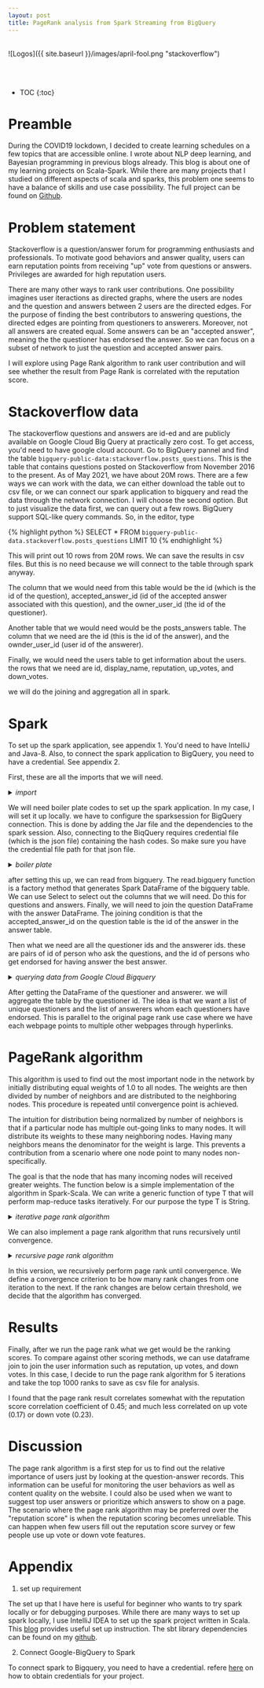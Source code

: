 ```yaml
---
layout: post
title: PageRank analysis from Spark Streaming from BigQuery
---
```


<br>
![Logos]({{ site.baseurl }}/images/april-fool.png "stackoverflow")
<p align="center">
    <font size="4"> </font>
</p>
<br>
<br>

* TOC
{:toc}
# Preamble
During the COVID19 lockdown, I decided to create learning schedules on a few topics that are accessible online. I wrote about NLP deep learning, and Bayesian programming in previous blogs already. This blog is about one of my learning projects on Scala-Spark. While there are many projects that I studied on different aspects of scala and sparks, this problem one seems to have a balance of skills and use case possibility. The full project can be found on [Github](https://github.com/VincentK1991/spark_tutorials/tree/main/bigquery_stream).

# Problem statement
Stackoverflow is a question/answer forum for programming enthusiasts and professionals. To motivate good behaviors and answer quality, users can earn reputation points from receiving "up" vote from questions or answers. Privileges are awarded for high reputation users. 

There are many other ways to rank user contributions. One possibility imagines user iteractions as directed graphs, where the users are nodes and the question and answers between 2 users are the directed edges. For the purpose of finding the best contributors to answering questions, the directed edges are pointing from questioners to answerers. Moreover, not all answers are created equal. Some answers can be an "accepted answer", meaning the the questioner has endorsed the answer. So we can focus on a subset of network to just the question and accepted answer pairs.

I will explore using Page Rank algorithm to rank user contribution and will see whether the result from Page Rank  is correlated with the reputation score. 

# Stackoverflow data

The stackoverflow questions and answers are id-ed and are publicly available on Google Cloud Big Query at practically zero cost. To get access, you'd need to have google cloud account. Go to BigQuery pannel and find the table `bigquery-public-data:stackoverflow.posts_questions`. This is the table that contains questions posted on Stackoverflow from November 2016 to the present. As of May 2021, we have about 20M rows. There are a few ways we can work with the data, we can either download the table out to csv file, or we can connect our spark application to bigquery and read the data through the network connection. I will choose the second option. But to just visualize the data first, we can query out a few rows. BigQuery support SQL-like query commands. So, in the editor, type 

{% highlight python %}
SELECT *
FROM `bigquery-public-data.stackoverflow.posts_questions`
LIMIT 10
{% endhighlight %}

This will print out 10 rows from 20M rows. We can save the results in csv files. But this is no need because we will connect to the table through spark anyway.

The column that we would need from this table would be the id (which is the id of the question), accepted_answer_id (id of the accepted answer associated with this question), and the owner_user_id (the id of the questioner).

Another table that we would need would be the posts_answers table. The column that we need are the id (this is the id of the answer), and the ownder_user_id (user id of the answerer).

Finally, we would need the users table to get information about the users. the rows that we need are id, display_name, reputation, up_votes, and down_votes. 

we will do the joining and aggregation all in spark.

# Spark

To set up the spark application, see appendix 1. You'd need to have IntelliJ and Java-8. Also, to connect the spark application to BigQuery, you need to have a credential. See appendix 2.

First, these are all the imports that we will need.

<details>
<summary>
<i>import </i>
</summary>
<p>
{% highlight scala %}

import org.apache.spark.{SparkConf, SparkContext}
import org.apache.spark.sql.SparkSession
import org.apache.spark.rdd.RDD
import org.apache.spark.sql.functions._
import org.apache.spark.sql._
import com.google.cloud.spark.bigquery._
import scala.collection.mutable
import scala.reflect.ClassTag

{% endhighlight %}  
</p>
</details>

We will need boiler plate codes to set up the spark application. In my case, I will set it up locally. we have to configure the sparksession for BigQuery connection. This is done by adding the Jar file and the dependencies to the spark session. Also, connecting to the BiqQuery requires credential file (which is the json file) containing the hash codes. So make sure you have the credential file path for that json file.

<details>
<summary>
<i>boiler plate </i>
</summary>
<p>
{% highlight scala %}

  val conf: SparkConf = new SparkConf().setMaster("local").setAppName("main")
  val sc: SparkContext = new SparkContext(conf)
  sc.setLogLevel("WARN")
  val spark = SparkSession.builder().config("spark.jars.packages", "com.google.cloud.spark:spark-bigquery-with-dependencies_2.12:0.19.1").getOrCreate
  spark.conf.set("credentialsFile", "src/main/resources/bigquery_stream/credentials2.json")

  import spark.implicits._

{% endhighlight %}  
</p>
</details>

after setting this up, we can read from bigquery. The read.bigquery function is a factory method that generates Spark DataFrame of the bigquery table. We can use Select to select out the columns that we will need. Do this for questions and answers. Finally, we will need to join the question DataFrame with the answer DataFrame. The joining condition is that the accepted_answer_id on the question table is the id of the answer in the answer table. 

Then what we need are all the questioner ids and the answerer ids. these are pairs of id of person who ask the questions, and the id of persons who get endorsed for having answer the best answer. 

<details>
<summary>
<i>querying data from Google Cloud Bigquery </i>
</summary>
<p>
{% highlight scala %}
  
  val baseQuery: String = "bigquery-public-data:stackoverflow."
  val resourcePath: String = "src/main/resources/bigquery_stream/"
  val Q: DataFrame = spark.read.bigquery(baseQuery + "posts_questions")
    .select($"id", $"accepted_answer_id", $"owner_user_id")
  val A: DataFrame = spark.read.bigquery(baseQuery + "posts_answers") select($"id", $"owner_user_id")

  val QandA: DataFrame = Q.as("Q")
    .join(A.as("A"), Q("accepted_answer_id") === A("id"))
    .select(
      col("Q.owner_user_id").as("questioner_id"),
      col("A.owner_user_id").as("answerer_id")
      )
    .where(col("Q.owner_user_id").isNotNull && col("A.owner_user_id").isNotNull)

{% endhighlight %}  
</p>
</details>

After getting the DataFrame of the questioner and answerer. we will aggregate the table by the questioner id. The idea is that we want a list of unique questioners and the list of answerers whom each questioners have endorsed. This is parallel to the original page rank use case where we have each webpage points to multiple other webpages through hyperlinks.

# PageRank algorithm

This algorithm is used to find out the most important node in the network by initially distributing equal weights of 1.0 to all nodes. The weights are then divided by number of neighbors and are distributed to the neighboring nodes. This procedure is repeated until convergence point is achieved.

The intuition for distribution being normalized by number of neighbors is that if a particular node has multiple out-going links to many nodes. It will distribute its weights to these many neighboring nodes. Having many neighbors means the denominator for the weight is large. This prevents a contribution from a scenario where one node point to many nodes non-specifically.

The goal is that the node that has many incoming nodes will received greater weights. 
The function below is a simple implementation of the algorithm in Spark-Scala. We can write a generic function of type T that will perform map-reduce tasks iteratively. For our purpose the type T is String. 

<details>
<summary>
<i> iterative page rank algorithm </i>
</summary>
<p>
{% highlight scala %}

  def iterativePageRank[T: ClassTag](df: RDD[(T, Iterable[T])], iter: Int): RDD[(T, Double)] = {
    var ranks: RDD[(T, Double)] = df.mapValues(_ => 1.0)
    for (_ <- 1 to iter) {
      val contribs = df.join(ranks).values.flatMap { case (list, rank) =>
        val size = list.size
        list.map(id => (id, rank / size))
      }
      ranks = contribs.reduceByKey(_ + _).mapValues(0.15 + 0.85 * _)
    }
    ranks
  }

{% endhighlight %}  
</p>
</details>

We can also implement a page rank algorithm that runs recursively until convergence. 

<details>
<summary>
<i> recursive page rank algorithm </i>
</summary>
<p>
{% highlight scala %}

  def pageRank[T: ClassTag](df: RDD[(T, (Iterable[T], Double))]): RDD[(T, (Iterable[T], Double))] = {

    val header: RDD[(T, Iterable[T])] = df.map(x => (x._1, x._2._1))
    val values: RDD[(Iterable[T], Double)] = df.values
    val contribs: RDD[(T, Double)] = values.flatMap{ case (list, rank) =>
      val size = list.size
      list.map(id => (id, rank / size))
    }
    val ranks2: RDD[(T, Double)] =  contribs.reduceByKey(_ + _).mapValues(0.15 + 0.85 * _)
    val result: RDD[(T, (Iterable[T], Double))] = header.join(ranks2)
    result.sortBy(_._2._2)
  }

  @tailrec
  def convergence[T:ClassTag](df:RDD[(T, (Iterable[T], Double))], threshold:Int, iter:Int = 1): (RDD[(T,(Iterable[T], Double))], Int) = {
    val init: RDD[(T,(Iterable[T], Double))] = pageRank(df)
    val subsequent: RDD[(T,(Iterable[T], Double))] = pageRank(init)

    val init_rank: RDD[T] = init.map(x => x._1)
    val subsequent_rank: RDD[T] = subsequent.map(x => x._1)

    val score: RDD[Int] = init_rank.zipShuffle(subsequent_rank).map{
      item:(T,T) => item._1 == item._2
    }.map{
      if(_) 0 else 1}
    val sumScore: Int = score.sum().toInt

    if (iter > 100){
      println("-- running for too long --")
      (subsequent,iter)
    }
    else if (sumScore > threshold){
      println(" -- not converge yet -- ")
      println(" -- run iteration " + iter + 2)
      convergence(subsequent, threshold, iter + 2)
    }
    else (subsequent,iter)
  }

    implicit class RichContext[T](rdd: RDD[T]) {
    def zipShuffle[A](other: RDD[A])(implicit kt: ClassTag[T], vt: ClassTag[A]): RDD[(T, A)] = {
      val otherKeyd: RDD[(Long, A)] = other.zipWithIndex().map { case (n, i) => i -> n }
      val thisKeyed: RDD[(Long, T)] = rdd.zipWithIndex().map { case (n, i) => i -> n }
      val joined = thisKeyed.join(otherKeyd).map(_._2)
      joined
    }
  }

{% endhighlight %}  
</p>
</details>

In this version, we recursively perform page rank until convergence. We define a convergence criterion to be how many rank changes from one iteration to the next. If the rank changes are below certain threshold, we decide that the algorithm has converged.

# Results

Finally, after we run the page rank what we get would be the ranking scores. To compare against other scoring methods, we can use dataframe join to join the user information such as reputation, up votes, and down votes. In this case, I decide to run the page rank algorithm for 5 iterations and take the top 1000 ranks to save as csv file for analysis. 

I found that the page rank result correlates somewhat with the reputation score correlation coefficient of 0.45; and much less correlated on up vote (0.17) or down vote (0.23).

# Discussion

The page rank algorithm is a first step for us to find out the relative importance of users just by looking at the question-answer records. This information can be useful for monitoring the user behaviors as well as content quality on the website. I could also be used when we want to suggest top user answers or prioritize which answers to show on a page. The scenario where the page rank algorithm may be preferred over the "reputation score" is when the reputation scoring becomes unreliable. This can happen when few users fill out the reputation score survey or few people use up vote or down vote features.


# Appendix

1. set up requirement

The set up that I have here is useful for beginner who wants to try spark locally or for debugging purposes. While there are many ways to set up spark locally, I use IntelliJ IDEA to set up the spark project written in Scala. This [blog](https://medium.com/@Sushil_Kumar/setting-up-spark-with-scala-development-environment-using-intellij-idea-b22644f73ef1) provides useful set up instruction. The sbt library dependencies can be found on my [github]().


2. Connect Google-BigQuery to Spark

To connect spark to Bigquery, you need to have a credential. refere [here](https://cloud.google.com/bigquery/docs/authentication/service-account-file) on how to obtain credentials for your project.

